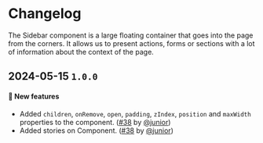 # Changelog

The Sidebar component is a large floating container that goes into the page from the corners. It allows us to present actions, forms or sections with a lot of information about the context of the page.

## 2024-05-15 `1.0.0`

#### 🎉 New features

- Added `children`, `onRemove`, `open`, `padding`, `zIndex`, `position` and `maxWidth` properties to the component. ([#38](https://git.rarolabs.com.br/frontend/rarui/-/merge_requests/38) by [@junior](https://git.rarolabs.com.br/junior))
- Added stories on Component. ([#38](https://git.rarolabs.com.br/frontend/rarui/-/merge_requests/38) by [@junior](https://git.rarolabs.com.br/junior))

<!-- #### 🛠 Breaking changes -->

<!-- #### 📚 3rd party library updates -->

<!-- #### 🎉 New features -->

<!-- #### 🐛 Bug fixes -->

<!-- #### 💡 Others -->
